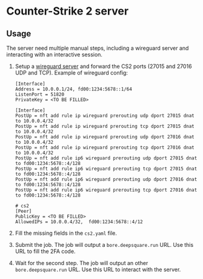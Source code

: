 # Counter-Strike 2 server

## Usage

The server need multiple manual steps, including a wireguard server and interacting with an interactive session.

1. Setup a [wireguard server](https://docs.deepsquare.run/workflow/guides/connecting-wireguard) and forward the CS2 ports (27015 and 27016 UDP and TCP). Example of wireguard config:

   ```shell
   [Interface]
   Address = 10.0.0.1/24, fd00:1234:5678::1/64
   ListenPort = 51820
   PrivateKey = <TO BE FILLED>

   [Interface]
   PostUp = nft add rule ip wireguard prerouting udp dport 27015 dnat to 10.0.0.4/32
   PostUp = nft add rule ip wireguard prerouting tcp dport 27015 dnat to 10.0.0.4/32
   PostUp = nft add rule ip wireguard prerouting udp dport 27016 dnat to 10.0.0.4/32
   PostUp = nft add rule ip wireguard prerouting tcp dport 27016 dnat to 10.0.0.4/32
   PostUp = nft add rule ip6 wireguard prerouting udp dport 27015 dnat to fd00:1234:5678::4/128
   PostUp = nft add rule ip6 wireguard prerouting tcp dport 27015 dnat to fd00:1234:5678::4/128
   PostUp = nft add rule ip6 wireguard prerouting udp dport 27016 dnat to fd00:1234:5678::4/128
   PostUp = nft add rule ip6 wireguard prerouting tcp dport 27016 dnat to fd00:1234:5678::4/128

   # cs2
   [Peer]
   PublicKey = <TO BE FILLED>
   AllowedIPs = 10.0.0.4/32,  fd00:1234:5678::4/12
   ```

2. Fill the missing fields in the `cs2.yaml` file.
3. Submit the job. The job will output a `bore.deepsquare.run` URL. Use this URL to fill the 2FA code.
4. Wait for the second step. The job will output an other `bore.deepsquare.run` URL. Use this URL to interact with the server.
